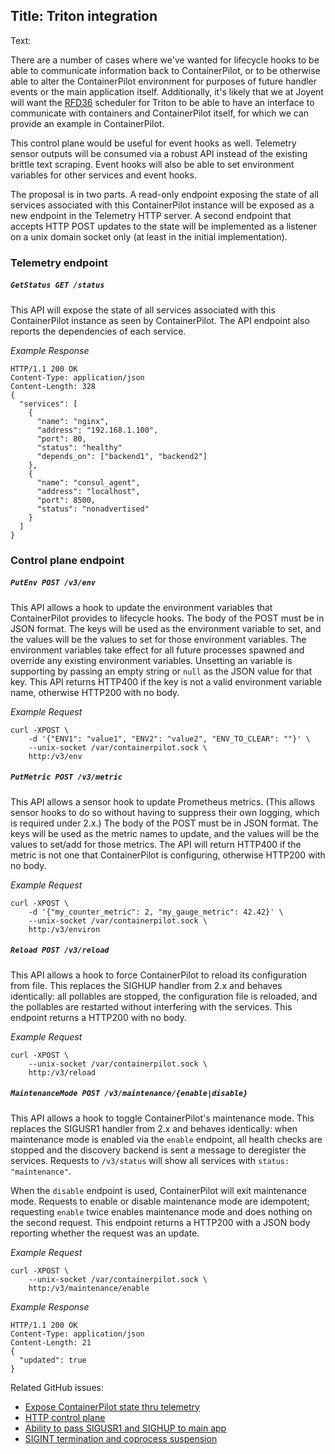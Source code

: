 Title: Triton integration
----
Text:

There are a number of cases where we've wanted for lifecycle hooks to be able to communicate information back to ContainerPilot, or to be otherwise able to alter the ContainerPilot environment for purposes of future handler events or the main application itself. Additionally, it's likely that we at Joyent will want the [RFD36](https://github.com/joyent/rfd/blob/master/rfd/0036/README.md) scheduler for Triton to be able to have an interface to communicate with containers and ContainerPilot itself, for which we can provide an example in ContainerPilot.

This control plane would be useful for event hooks as well. Telemetry sensor outputs will be consumed via a robust API instead of the existing brittle text scraping. Event hooks will also be able to set environment variables for other services and event hooks.

The proposal is in two parts. A read-only endpoint exposing the state of all services associated with this ContainerPilot instance will be exposed as a new endpoint in the Telemetry HTTP server. A second endpoint that accepts HTTP POST updates to the state will be implemented as a listener on a unix domain socket only (at least in the initial implementation).

### Telemetry endpoint

##### `GetStatus GET /status`

This API will expose the state of all services associated with this ContainerPilot instance as seen by ContainerPilot. The API endpoint also reports the dependencies of each service.

*Example Response*

```
HTTP/1.1 200 OK
Content-Type: application/json
Content-Length: 328
{
  "services": [
    {
      "name": "nginx",
      "address": "192.168.1.100",
      "port": 80,
      "status": "healthy"
      "depends_on": ["backend1", "backend2"]
    },
    {
      "name": "consul_agent",
      "address": "localhost",
      "port": 8500,
      "status": "nonadvertised"
    }
  ]
}
```

### Control plane endpoint

##### `PutEnv POST /v3/env`

This API allows a hook to update the environment variables that ContainerPilot provides to lifecycle hooks. The body of the POST must be in JSON format. The keys will be used as the environment variable to set, and the values will be the values to set for those environment variables. The environment variables take effect for all future processes spawned and override any existing environment variables. Unsetting an variable is supporting by passing an empty string or `null` as the JSON value for that key. This API returns HTTP400 if the key is not a valid environment variable name, otherwise HTTP200 with no body.

*Example Request*

```
curl -XPOST \
    -d '{"ENV1": "value1", "ENV2": "value2", "ENV_TO_CLEAR": ""}' \
    --unix-socket /var/containerpilot.sock \
    http:/v3/env
```

##### `PutMetric POST /v3/metric`

This API allows a sensor hook to update Prometheus metrics. (This allows sensor hooks to do so without having to suppress their own logging, which is required under 2.x.) The body of the POST must be in JSON format. The keys will be used as the metric names to update, and the values will be the values to set/add for those metrics. The API will return HTTP400 if the metric is not one that ContainerPilot is configuring, otherwise HTTP200 with no body.

*Example Request*

```
curl -XPOST \
    -d '{"my_counter_metric": 2, "my_gauge_metric": 42.42}' \
    --unix-socket /var/containerpilot.sock \
    http:/v3/environ
```

##### `Reload POST /v3/reload`

This API allows a hook to force ContainerPilot to reload its configuration from file. This replaces the SIGHUP handler from 2.x and behaves identically: all pollables are stopped, the configuration file is reloaded, and the pollables are restarted without interfering with the services. This endpoint returns a HTTP200 with no body.

*Example Request*

```
curl -XPOST \
    --unix-socket /var/containerpilot.sock \
    http:/v3/reload
```

##### `MaintenanceMode POST /v3/maintenance/{enable|disable}`

This API allows a hook to toggle ContainerPilot's maintenance mode. This replaces the SIGUSR1 handler from 2.x and behaves identically: when maintenance mode is enabled via the `enable` endpoint, all health checks are stopped and the discovery backend is sent a message to deregister the services. Requests to `/v3/status` will show all services with `status: "maintenance"`.

When the `disable` endpoint is used, ContainerPilot will exit maintenance mode. Requests to enable or disable maintenance mode are idempotent; requesting `enable` twice enables maintenance mode and does nothing on the second request. This endpoint returns a HTTP200 with a JSON body reporting whether the request was an update.

*Example Request*

```
curl -XPOST \
    --unix-socket /var/containerpilot.sock \
    http:/v3/maintenance/enable
```

*Example Response*

```
HTTP/1.1 200 OK
Content-Type: application/json
Content-Length: 21
{
  "updated": true
}
```


Related GitHub issues:

- [Expose ContainerPilot state thru telemetry](https://github.com/joyent/containerpilot/issues/154)
- [HTTP control plane](https://github.com/joyent/containerpilot/issues/244)
- [Ability to pass SIGUSR1 and SIGHUP to main app](https://github.com/joyent/containerpilot/issues/195)
- [SIGINT termination and coprocess suspension](https://github.com/joyent/containerpilot/pull/186)
